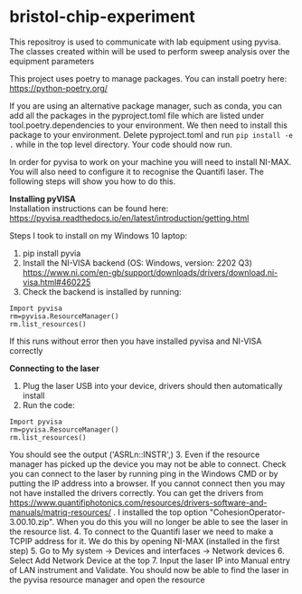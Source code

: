 # bristol-chip-experiment
This repositroy is used to communicate with lab equipment using pyvisa. The classes created within will be used to perform sweep analysis over the equipment parameters


This project uses poetry to manage packages. You can install poetry here:
https://python-poetry.org/

If you are using an alternative package manager, such as conda, you can add all the packages in the 
pyproject.toml file which are listed under tool.poetry.dependencies to your environment. We then need to install this 
package to your environment. Delete pyproject.toml and run `pip install -e .` while in the top level directory. Your
code should now run.

In order for pyvisa to work on your machine you will need to install NI-MAX. You will also need to configure it to 
recognise the Quantifi laser. The following steps will show you how to do this.

**Installing pyVISA** \
Installation instructions can be found here: https://pyvisa.readthedocs.io/en/latest/introduction/getting.html

Steps I took to install on my Windows 10 laptop:
1. pip install pyvia
2. Install the NI-VISA backend (OS: Windows,  version: 2202 Q3) https://www.ni.com/en-gb/support/downloads/drivers/download.ni-visa.html#460225
3. Check the backend is installed by running:
```
Import pyvisa
rm=pyvisa.ResourceManager()
rm.list_resources()
```
	
If this runs without error then you have installed pyvisa and NI-VISA correctly

**Connecting to the laser** 
1. Plug the laser USB into your device, drivers should then automatically install
2. Run the code:

```
Import pyvisa
rm=pyvisa.ResourceManager()
rm.list_resources()
```
	
You should see the output ('ASRLn::INSTR',)
3. Even if the resource manager has picked up the device you may not be able to connect. Check you can connect to the laser by running ping <laser ip address> in the Windows CMD or by putting the IP address into a browser. If you cannot connect then you may not have installed the drivers correctly. You can get the drivers from https://www.quantifiphotonics.com/resources/drivers-software-and-manuals/matriq-resources/ . I installed the top option "CohesionOperator-3.00.10.zip".
   When you do this you will no longer be able to see the laser in the resource list.
4. To connect to the Quantifi laser we need to make a TCPIP address for it. We do this by opening NI-MAX (installed in the first step)
5. Go to My system -> Devices and interfaces -> Network devices
6. Select Add Network Device at the top
7. Input the laser IP into Manual entry of LAN instrument and Validate.
You should now be able to find the laser in the pyvisa resource manager and open the resource
